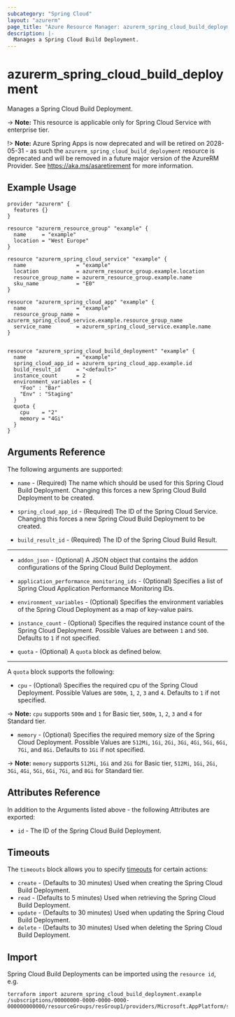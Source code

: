 ```yaml
---
subcategory: "Spring Cloud"
layout: "azurerm"
page_title: "Azure Resource Manager: azurerm_spring_cloud_build_deployment"
description: |-
  Manages a Spring Cloud Build Deployment.
---
```


# azurerm_spring_cloud_build_deployment

Manages a Spring Cloud Build Deployment.

-> **Note:** This resource is applicable only for Spring Cloud Service with enterprise tier.

!> **Note:** Azure Spring Apps is now deprecated and will be retired on 2028-05-31 - as such the `azurerm_spring_cloud_build_deployment` resource is deprecated and will be removed in a future major version of the AzureRM Provider. See https://aka.ms/asaretirement for more information.

## Example Usage

```hcl
provider "azurerm" {
  features {}
}

resource "azurerm_resource_group" "example" {
  name     = "example"
  location = "West Europe"
}

resource "azurerm_spring_cloud_service" "example" {
  name                = "example"
  location            = azurerm_resource_group.example.location
  resource_group_name = azurerm_resource_group.example.name
  sku_name            = "E0"
}

resource "azurerm_spring_cloud_app" "example" {
  name                = "example"
  resource_group_name = azurerm_spring_cloud_service.example.resource_group_name
  service_name        = azurerm_spring_cloud_service.example.name
}


resource "azurerm_spring_cloud_build_deployment" "example" {
  name                = "example"
  spring_cloud_app_id = azurerm_spring_cloud_app.example.id
  build_result_id     = "<default>"
  instance_count      = 2
  environment_variables = {
    "Foo" : "Bar"
    "Env" : "Staging"
  }
  quota {
    cpu    = "2"
    memory = "4Gi"
  }
}
```

## Arguments Reference

The following arguments are supported:

* `name` - (Required) The name which should be used for this Spring Cloud Build Deployment. Changing this forces a new Spring Cloud Build Deployment to be created.

* `spring_cloud_app_id` - (Required) The ID of the Spring Cloud Service. Changing this forces a new Spring Cloud Build Deployment to be created.

* `build_result_id` - (Required) The ID of the Spring Cloud Build Result.

---

* `addon_json` - (Optional) A JSON object that contains the addon configurations of the Spring Cloud Build Deployment.

* `application_performance_monitoring_ids` - (Optional) Specifies a list of Spring Cloud Application Performance Monitoring IDs.

* `environment_variables` - (Optional) Specifies the environment variables of the Spring Cloud Deployment as a map of key-value pairs.

* `instance_count` - (Optional) Specifies the required instance count of the Spring Cloud Deployment. Possible Values are between `1` and `500`. Defaults to `1` if not specified.

* `quota` - (Optional) A `quota` block as defined below.

---

A `quota` block supports the following:

* `cpu` - (Optional) Specifies the required cpu of the Spring Cloud Deployment. Possible Values are `500m`, `1`, `2`, `3` and `4`. Defaults to `1` if not specified.

-> **Note:** `cpu` supports `500m` and `1` for Basic tier, `500m`, `1`, `2`, `3` and `4` for Standard tier.

* `memory` - (Optional) Specifies the required memory size of the Spring Cloud Deployment. Possible Values are `512Mi`, `1Gi`, `2Gi`, `3Gi`, `4Gi`, `5Gi`, `6Gi`, `7Gi`, and `8Gi`. Defaults to `1Gi` if not specified.

-> **Note:** `memory` supports `512Mi`, `1Gi` and `2Gi` for Basic tier, `512Mi`, `1Gi`, `2Gi`, `3Gi`, `4Gi`, `5Gi`, `6Gi`, `7Gi`, and `8Gi` for Standard tier.

## Attributes Reference

In addition to the Arguments listed above - the following Attributes are exported:

* `id` - The ID of the Spring Cloud Build Deployment.

## Timeouts

The `timeouts` block allows you to specify [timeouts](https://developer.hashicorp.com/terraform/language/resources/configure#define-operation-timeouts) for certain actions:

* `create` - (Defaults to 30 minutes) Used when creating the Spring Cloud Build Deployment.
* `read` - (Defaults to 5 minutes) Used when retrieving the Spring Cloud Build Deployment.
* `update` - (Defaults to 30 minutes) Used when updating the Spring Cloud Build Deployment.
* `delete` - (Defaults to 30 minutes) Used when deleting the Spring Cloud Build Deployment.

## Import

Spring Cloud Build Deployments can be imported using the `resource id`, e.g.

```shell
terraform import azurerm_spring_cloud_build_deployment.example /subscriptions/00000000-0000-0000-0000-000000000000/resourceGroups/resGroup1/providers/Microsoft.AppPlatform/spring/spring1/apps/app1/deployments/deploy1
```
